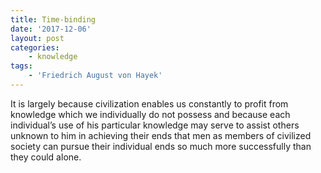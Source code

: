 ```yaml
---
title: Time-binding
date: '2017-12-06'
layout: post
categories:
    - knowledge
tags:
    - 'Friedrich August von Hayek'
---
```


It is largely because civilization enables us constantly to profit from knowledge which we individually do not possess and because each individual’s use of his particular knowledge may serve to assist others unknown to him in achieving their ends that men as members of civilized society can pursue their individual ends so much more successfully than they could alone.

<div class="grammarly-disable-indicator"></div>